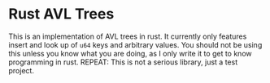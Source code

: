 # Rust AVL Trees
This is an implementation of AVL trees in rust. It currently only features insert and look up of `u64` keys and arbitrary
values. You should not be using this unless you know what you are doing, as I only write it to get to know programming in rust. REPEAT: This is not a serious library, just a test project.

